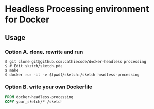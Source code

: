 # Headless Processing environment for Docker
## Usage
### Option A. clone, rewrite and run
```
$ git clone git@github.com:cathiecode/docker-headless-processing
$ # Edit sketch/sketch.pde
$ make
$ docker run -it -v $(pwd)/sketch:/sketch headless-processing
```

### Option B. write your own Dockerfile
```Dockerfile
FROM docker-headless-processing
COPY your_sketch/* /sketch
```

